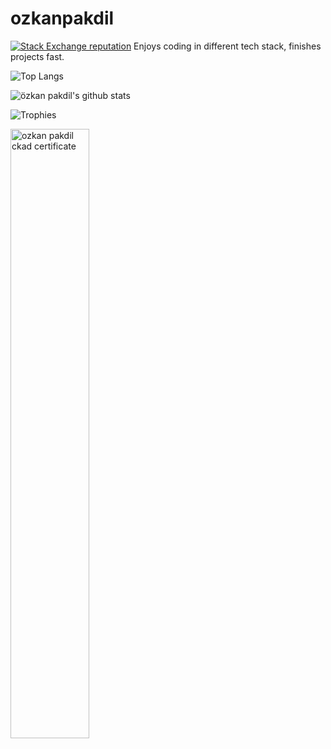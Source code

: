 # ozkanpakdil

[![Stack Exchange reputation](https://img.shields.io/stackexchange/stackoverflow/r/175554.svg)](https://stackoverflow.com/users/175554)
Enjoys coding in different tech stack, finishes projects fast.

![Top Langs](https://user-images.githubusercontent.com/604405/200146018-0d27692a-237a-4d57-afde-0f1f5386b677.png)

![özkan pakdil's github stats](https://github-readme-stats.vercel.app/api?username=ozkanpakdil&show_icons=true&theme=radical)

![Trophies](https://github-trophies.vercel.app/?username=ozkanpakdil)

<a href="https://github.com/ozkanpakdil/ozkanpakdil/files/9477123/ozkan-pakdil-5ed7d355-8547-4c8f-b0f1-7ff21a3fcfda-certificate.pdf">
<img alt="ozkan pakdil ckad certificate" src="https://user-images.githubusercontent.com/604405/188120195-db76b88b-33f2-450b-93cf-7cb33ae55223.png" width="50%">
</a>

